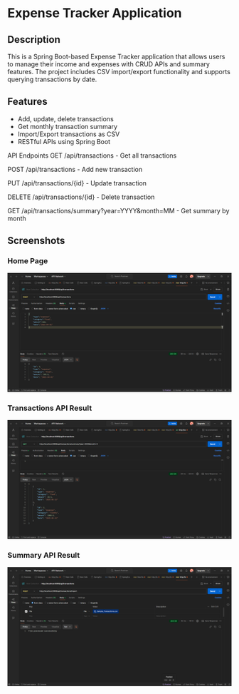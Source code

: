 # Expense Tracker Application

## Description
This is a Spring Boot-based Expense Tracker application that allows users to manage their income and expenses with CRUD APIs and summary features. The project includes CSV import/export functionality and supports querying transactions by date.

## Features
- Add, update, delete transactions
- Get monthly transaction summary
- Import/Export transactions as CSV
- RESTful APIs using Spring Boot

API Endpoints
GET /api/transactions - Get all transactions

POST /api/transactions - Add new transaction

PUT /api/transactions/{id} - Update transaction

DELETE /api/transactions/{id} - Delete transaction

GET /api/transactions/summary?year=YYYY&month=MM - Get summary by month
## Screenshots

### Home Page
![Home Page](ScreenShots/home.png)

### Transactions API Result
![Transactions](ScreenShots/transactions.png)

### Summary API Result
![Summary](ScreenShots/summary.png)

